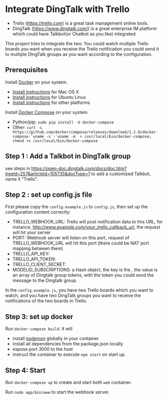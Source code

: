 # Integrate DingTalk with Trello

* Trello (https://trello.com) is a great task management online tools. 
* DingTalk (https://www.dingtalk.com/) is a great enterprise IM platform which could have Talkbot(or Chatbot as you like) integrated.

This project tries to integrate the two: You could watch multiple Trello boards you want when you receive the Trello notification you could send it to multiple DingTalk groups as you want according to the configuration.

## Prerequisites

Install [Docker](https://www.docker.com/) on your system.

* [Install instructions](https://docs.docker.com/installation/mac/) for Mac OS X
* [Install instructions](https://docs.docker.com/installation/ubuntulinux/) for Ubuntu Linux
* [Install instructions](https://docs.docker.com/installation/) for other platforms

Install [Docker Compose](http://docs.docker.com/compose/) on your system.

* Python/pip: `sudo pip install -U docker-compose`
* Other: ``curl -L https://github.com/docker/compose/releases/download/1.1.0/docker-compose-`uname -s`-`uname -m` > /usr/local/bin/docker-compose; chmod +x /usr/local/bin/docker-compose``
## Step 1 : Add a Talkbot in DingTalk group

see steps in https://open-doc.dingtalk.com/docs/doc.htm?treeId=257&articleId=105735&docType=1 to add a customized  Talkbot, name it "Trello".

## Step 2 : set up config.js file

First please copy the `config.example.js` to `config.js`, then set up the configuration content correctly:

- TRELLO_WEBHOOK_URL: Trello will post notification data to this URL, for instance, http://www.example.com/your_trello_callback_url, the request will hit your server
- PORT: Webhook server will listen on this port, request of TRELLO_WEBHOOK_URL will hit this port (there could be NAT port mapping between them)
- TRELLO_API_KEY: <trello API key>
- TRELLO_API_TOKEN: <trello API token>
- TRELLO_CLIENT_SECRET: <trello client secret>
- MODELID_SUBSCRIPTIONS: a Hash object, the key is the <trello board ID which you want to watch>, the value is an array of Dingtalk group tokens, with the token you could send the message to the Dingtalk group.

In the `config.example.js`, you have two Trello boards which you want to watch, and you have two DingTalk groups you want to receive the notifications of the two boards in Trello.

## Step 3: set up docker

Run `docker-compose build`. It will

* install [nodemon](https://github.com/remy/nodemon) globally in your container
* install all dependencies from the package.json locally
* expose port 3000 to the host
* instruct the container to execute `npm start` on start up.

## Step 4: Start

Run `docker-compose up` to create and start both `web` container.

Run `node app/bin/www` to start the webhook server.